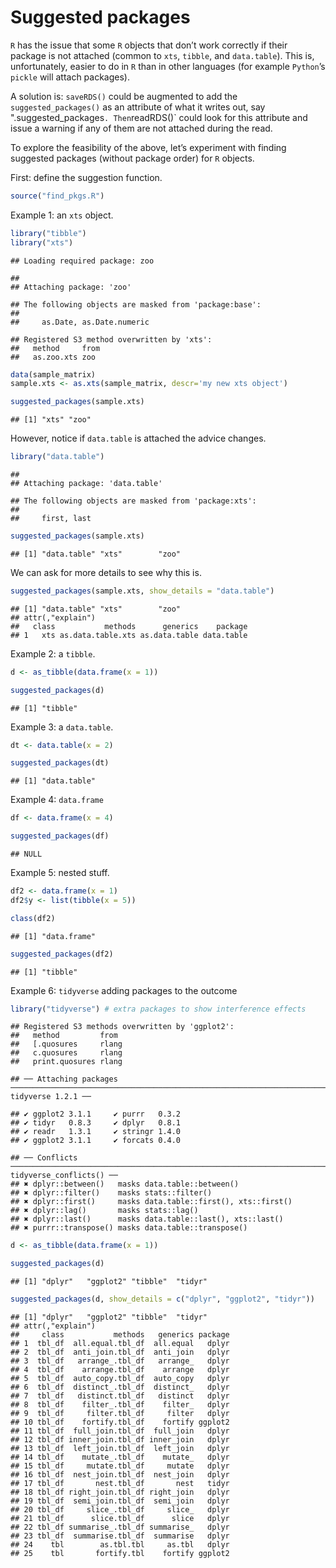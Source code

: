 Suggested packages
================

`R` has the issue that some `R` objects that don’t work correctly if
their package is not attached (common to `xts`, `tibble`, and
`data.table`). This is, unfortunately, easier to do in `R` than in other
languages (for example `Python`’s `pickle` will attach packages).

A solution is: `saveRDS()` could be augmented to add the
`suggested_packages()` as an attribute of what it writes out, say
".suggested\_packages`. Then`readRDS()\` could look for this attribute
and issue a warning if any of them are not attached during the read.

To explore the feasibility of the above, let’s experiment with finding
suggested packages (without package order) for `R` objects.

First: define the suggestion function.

``` r
source("find_pkgs.R")
```

Example 1: an `xts` object.

``` r
library("tibble")
library("xts")
```

    ## Loading required package: zoo

    ## 
    ## Attaching package: 'zoo'

    ## The following objects are masked from 'package:base':
    ## 
    ##     as.Date, as.Date.numeric

    ## Registered S3 method overwritten by 'xts':
    ##   method     from
    ##   as.zoo.xts zoo

``` r
data(sample_matrix)
sample.xts <- as.xts(sample_matrix, descr='my new xts object')

suggested_packages(sample.xts)
```

    ## [1] "xts" "zoo"

However, notice if `data.table` is attached the advice changes.

``` r
library("data.table")
```

    ## 
    ## Attaching package: 'data.table'

    ## The following objects are masked from 'package:xts':
    ## 
    ##     first, last

``` r
suggested_packages(sample.xts)
```

    ## [1] "data.table" "xts"        "zoo"

We can ask for more details to see why this is.

``` r
suggested_packages(sample.xts, show_details = "data.table")
```

    ## [1] "data.table" "xts"        "zoo"       
    ## attr(,"explain")
    ##   class           methods      generics    package
    ## 1   xts as.data.table.xts as.data.table data.table

Example 2: a `tibble`.

``` r
d <- as_tibble(data.frame(x = 1))

suggested_packages(d)
```

    ## [1] "tibble"

Example 3: a `data.table`.

``` r
dt <- data.table(x = 2)

suggested_packages(dt)
```

    ## [1] "data.table"

Example 4: `data.frame`

``` r
df <- data.frame(x = 4)

suggested_packages(df)
```

    ## NULL

Example 5: nested stuff.

``` r
df2 <- data.frame(x = 1)
df2$y <- list(tibble(x = 5))

class(df2)
```

    ## [1] "data.frame"

``` r
suggested_packages(df2)
```

    ## [1] "tibble"

Example 6: `tidyverse` adding packages to the outcome

``` r
library("tidyverse") # extra packages to show interference effects
```

    ## Registered S3 methods overwritten by 'ggplot2':
    ##   method         from 
    ##   [.quosures     rlang
    ##   c.quosures     rlang
    ##   print.quosures rlang

    ## ── Attaching packages ─────────────────────────────────────────────────────────────────────────────── tidyverse 1.2.1 ──

    ## ✔ ggplot2 3.1.1     ✔ purrr   0.3.2
    ## ✔ tidyr   0.8.3     ✔ dplyr   0.8.1
    ## ✔ readr   1.3.1     ✔ stringr 1.4.0
    ## ✔ ggplot2 3.1.1     ✔ forcats 0.4.0

    ## ── Conflicts ────────────────────────────────────────────────────────────────────────────────── tidyverse_conflicts() ──
    ## ✖ dplyr::between()   masks data.table::between()
    ## ✖ dplyr::filter()    masks stats::filter()
    ## ✖ dplyr::first()     masks data.table::first(), xts::first()
    ## ✖ dplyr::lag()       masks stats::lag()
    ## ✖ dplyr::last()      masks data.table::last(), xts::last()
    ## ✖ purrr::transpose() masks data.table::transpose()

``` r
d <- as_tibble(data.frame(x = 1))

suggested_packages(d)
```

    ## [1] "dplyr"   "ggplot2" "tibble"  "tidyr"

``` r
suggested_packages(d, show_details = c("dplyr", "ggplot2", "tidyr"))
```

    ## [1] "dplyr"   "ggplot2" "tibble"  "tidyr"  
    ## attr(,"explain")
    ##     class           methods   generics package
    ## 1  tbl_df  all.equal.tbl_df  all.equal   dplyr
    ## 2  tbl_df  anti_join.tbl_df  anti_join   dplyr
    ## 3  tbl_df   arrange_.tbl_df   arrange_   dplyr
    ## 4  tbl_df    arrange.tbl_df    arrange   dplyr
    ## 5  tbl_df  auto_copy.tbl_df  auto_copy   dplyr
    ## 6  tbl_df  distinct_.tbl_df  distinct_   dplyr
    ## 7  tbl_df   distinct.tbl_df   distinct   dplyr
    ## 8  tbl_df    filter_.tbl_df    filter_   dplyr
    ## 9  tbl_df     filter.tbl_df     filter   dplyr
    ## 10 tbl_df    fortify.tbl_df    fortify ggplot2
    ## 11 tbl_df  full_join.tbl_df  full_join   dplyr
    ## 12 tbl_df inner_join.tbl_df inner_join   dplyr
    ## 13 tbl_df  left_join.tbl_df  left_join   dplyr
    ## 14 tbl_df    mutate_.tbl_df    mutate_   dplyr
    ## 15 tbl_df     mutate.tbl_df     mutate   dplyr
    ## 16 tbl_df  nest_join.tbl_df  nest_join   dplyr
    ## 17 tbl_df       nest.tbl_df       nest   tidyr
    ## 18 tbl_df right_join.tbl_df right_join   dplyr
    ## 19 tbl_df  semi_join.tbl_df  semi_join   dplyr
    ## 20 tbl_df     slice_.tbl_df     slice_   dplyr
    ## 21 tbl_df      slice.tbl_df      slice   dplyr
    ## 22 tbl_df summarise_.tbl_df summarise_   dplyr
    ## 23 tbl_df  summarise.tbl_df  summarise   dplyr
    ## 24    tbl        as.tbl.tbl     as.tbl   dplyr
    ## 25    tbl       fortify.tbl    fortify ggplot2
